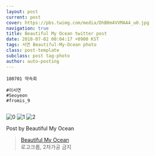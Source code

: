 ```yaml
---
layout: post
current: post
cover: https://pbs.twimg.com/media/DhB0m4VVMAA4_u0.jpg
navigation: true
title: Beautiful My Ocean twitter post
date: 2018-07-02 00:04:17 +0900 KST
tags: 서연 Beautiful-My-Ocean photo
class: post-template
subclass: post tag-photo
author: auto-posting
---
```


```  
180701 약속회  
  
#이서연  
#Seoyeon  
#fromis_9  
  

```

![0](https://pbs.twimg.com/media/DhB0j0FUcAArdQ3.jpg)
![1](https://pbs.twimg.com/media/DhB0lbtUwAAGA2g.jpg)
![2](https://pbs.twimg.com/media/DhB0m4VVMAA4_u0.jpg)


Post by Beautiful My Ocean

> [Beautiful My Ocean](https://twitter.com/BMO_fromis)  
  로고크롭, 2차가공 금지